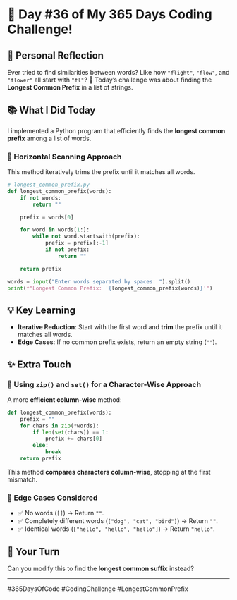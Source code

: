 # 🎯 Day #36 of My 365 Days Coding Challenge!  

## 💭 Personal Reflection  
Ever tried to find similarities between words? Like how `"flight"`, `"flow"`, and `"flower"` all start with `"fl"`? 🌸 Today’s challenge was about finding the **Longest Common Prefix** in a list of strings.  

## 📚 What I Did Today  
I implemented a Python program that efficiently finds the **longest common prefix** among a list of words.  

### 🔹 Horizontal Scanning Approach  
This method iteratively trims the prefix until it matches all words.  

```python
# longest_common_prefix.py
def longest_common_prefix(words):
    if not words:
        return ""

    prefix = words[0]

    for word in words[1:]:
        while not word.startswith(prefix):
            prefix = prefix[:-1]
            if not prefix:
                return ""

    return prefix

words = input("Enter words separated by spaces: ").split()
print(f"Longest Common Prefix: '{longest_common_prefix(words)}'")
```

## 💡 Key Learning  
- **Iterative Reduction**: Start with the first word and **trim** the prefix until it matches all words.  
- **Edge Cases**: If no common prefix exists, return an empty string (`""`).  

## ✨ Extra Touch  
### 🔹 Using `zip()` and `set()` for a Character-Wise Approach  
A more **efficient column-wise** method:  

```python
def longest_common_prefix(words):
    prefix = ""
    for chars in zip(*words):
        if len(set(chars)) == 1:
            prefix += chars[0]
        else:
            break
    return prefix
```
This method **compares characters column-wise**, stopping at the first mismatch.  

### 🔹 Edge Cases Considered  
- ✅ No words (`[]`) → Return `""`.  
- ✅ Completely different words (`["dog", "cat", "bird"]`) → Return `""`.  
- ✅ Identical words (`["hello", "hello", "hello"]`) → Return `"hello"`.  

## 🚀 Your Turn  
Can you modify this to find the **longest common suffix** instead?  

---

#365DaysOfCode #CodingChallenge #LongestCommonPrefix